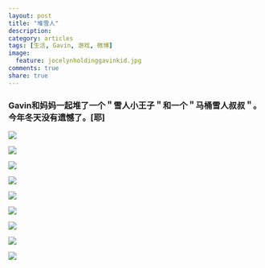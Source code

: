 ```yaml
---
layout: post
title: "堆雪人"
description: 
category: articles
tags: [生活, Gavin, 游戏, 微博]
image:
  feature: jocelynholdinggavinkid.jpg
comments: true
share: true
---
```


### Gavin和妈妈一起堆了一个＂雪人小王子＂和一个＂马桶雪人叔叔＂。今年冬天没有遗憾了。[耶] ###

![](http://i.imgur.com/0yT5Lm8.jpg)

![](http://i.imgur.com/m73x7Rz.jpg)

![](http://i.imgur.com/vBzv1VQ.jpg)

![](http://i.imgur.com/EPO90Ej.jpg)

![](http://i.imgur.com/AiRnC5n.jpg)

![](http://i.imgur.com/IC1vJ4w.jpg)

![](http://i.imgur.com/qpGWQvg.jpg)

![](http://i.imgur.com/d4EUmk6.jpg)

![](http://i.imgur.com/hh8CyE7.jpg)
